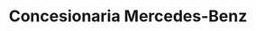 ---
title: "Concesionaria Mercedes-Benz"
url: /san-salvador-de-jujuy/concesionaria-mercedes-benz/
shop: coche
---
